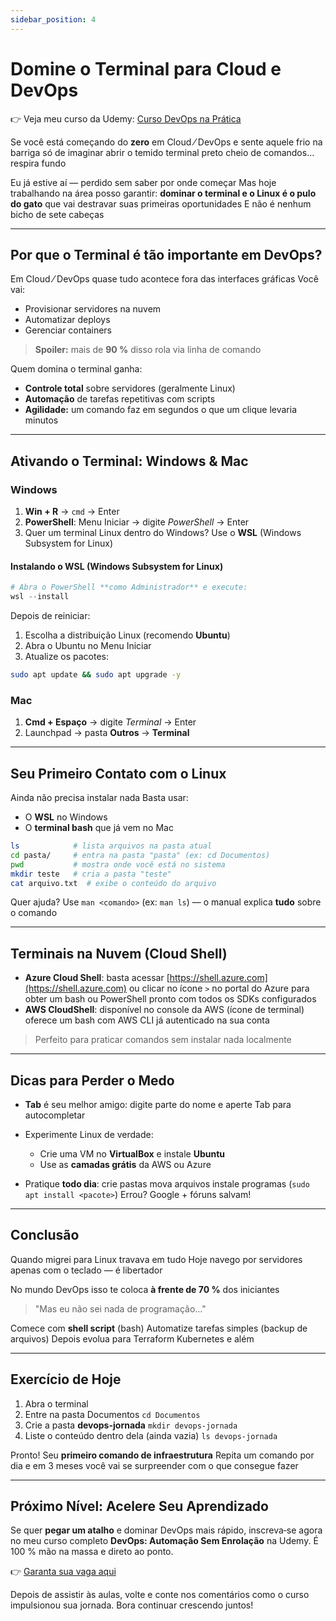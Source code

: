 ```yaml
---
sidebar_position: 4
---
```


# Domine o Terminal para Cloud e DevOps

👉 Veja meu curso da Udemy: [Curso DevOps na Prática](https://devopsautomation.com.br/go/udemy-cupom)

Se você está começando do **zero** em Cloud ⁄ DevOps e sente aquele frio na barriga só de imaginar abrir o temido terminal preto cheio de comandos… respira fundo

Eu já estive aí — perdido sem saber por onde começar Mas hoje trabalhando na área posso garantir: **dominar o terminal e o Linux é o pulo do gato** que vai destravar suas primeiras oportunidades E não é nenhum bicho de sete cabeças

---

## Por que o Terminal é **tão** importante em DevOps?

Em Cloud ⁄ DevOps quase tudo acontece fora das interfaces gráficas Você vai:

* Provisionar servidores na nuvem
* Automatizar deploys
* Gerenciar containers

> **Spoiler:** mais de **90 %** disso rola via linha de comando

Quem domina o terminal ganha:

* **Controle total** sobre servidores (geralmente Linux)
* **Automação** de tarefas repetitivas com scripts
* **Agilidade:** um comando faz em segundos o que um clique levaria minutos

---

## Ativando o Terminal: Windows & Mac

### Windows

1. **Win + R** → `cmd` → Enter
2. **PowerShell**: Menu Iniciar → digite *PowerShell* → Enter
3. Quer um terminal Linux dentro do Windows? Use o **WSL** (Windows Subsystem for Linux)

#### Instalando o WSL (Windows Subsystem for Linux)

```powershell
# Abra o PowerShell **como Administrador** e execute:
wsl --install
```

Depois de reiniciar:

1. Escolha a distribuição Linux (recomendo **Ubuntu**)
2. Abra o Ubuntu no Menu Iniciar
3. Atualize os pacotes:

```bash
sudo apt update && sudo apt upgrade -y
```

### Mac

1. **Cmd + Espaço** → digite *Terminal* → Enter
2. Launchpad → pasta **Outros** → **Terminal**

---

## Seu Primeiro Contato com o Linux

Ainda não precisa instalar nada Basta usar:

* O **WSL** no Windows
* O **terminal bash** que já vem no Mac

```bash
ls            # lista arquivos na pasta atual
cd pasta/     # entra na pasta "pasta" (ex: cd Documentos)
pwd           # mostra onde você está no sistema
mkdir teste   # cria a pasta "teste"
cat arquivo.txt  # exibe o conteúdo do arquivo
```

Quer ajuda? Use `man <comando>` (ex: `man ls`) — o manual explica **tudo** sobre o comando

---

## Terminais na Nuvem (Cloud Shell)

* **Azure Cloud Shell**: basta acessar [https://shell.azure.com](https://shell.azure.com) ou clicar no ícone `>` no portal do Azure para obter um bash ou PowerShell pronto com todos os SDKs configurados
* **AWS CloudShell**: disponível no console da AWS (ícone de terminal) oferece um bash com AWS CLI já autenticado na sua conta

> Perfeito para praticar comandos sem instalar nada localmente

---

## Dicas para Perder o Medo

* **Tab** é seu melhor amigo: digite parte do nome e aperte Tab para autocompletar
* Experimente Linux de verdade:

  * Crie uma VM no **VirtualBox** e instale **Ubuntu**
  * Use as **camadas grátis** da AWS ou Azure
* Pratique **todo dia**: crie pastas mova arquivos instale programas (`sudo apt install <pacote>`)
  Errou? Google + fóruns salvam!

---

## Conclusão

Quando migrei para Linux travava em tudo Hoje navego por servidores apenas com o teclado — é libertador

No mundo DevOps isso te coloca **à frente de 70 %** dos iniciantes

> "Mas eu não sei nada de programação…"

Comece com **shell script** (bash) Automatize tarefas simples (backup de arquivos) Depois evolua para Terraform Kubernetes e além

---

## Exercício de Hoje

1. Abra o terminal
2. Entre na pasta Documentos
   `cd Documentos`
3. Crie a pasta **devops-jornada**
   `mkdir devops-jornada`
4. Liste o conteúdo dentro dela (ainda vazia)
   `ls devops-jornada`

Pronto! Seu **primeiro comando de infraestrutura**
Repita um comando por dia e em 3 meses você vai se surpreender com o que consegue fazer

---

## Próximo Nível: Acelere Seu Aprendizado

Se quer **pegar um atalho** e dominar DevOps mais rápido, inscreva‑se agora no meu curso completo **DevOps: Automação Sem Enrolação** na Udemy. É 100 % mão na massa e direto ao ponto.

👉 [Garanta sua vaga aqui](https://www.udemy.com/course/devops-automacao-sem-enrolacao/?referralCode=28E4F89140C44D63D605)

Depois de assistir às aulas, volte e conte nos comentários como o curso impulsionou sua jornada. Bora continuar crescendo juntos!

